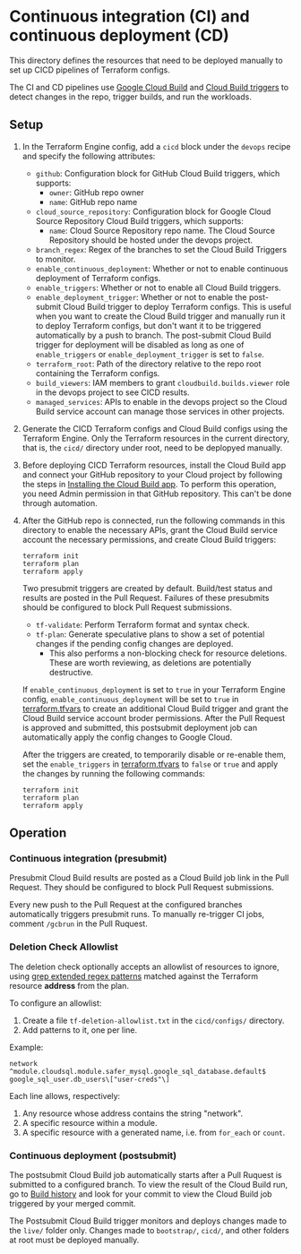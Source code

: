 # Continuous integration (CI) and continuous deployment (CD)

This directory defines the resources that need to be deployed manually to set up
CICD pipelines of Terraform configs.

The CI and CD pipelines use
[Google Cloud Build](https://cloud.google.com/cloud-build) and
[Cloud Build triggers](https://cloud.google.com/cloud-build/docs/automating-builds/create-manage-triggers)
to detect changes in the repo, trigger builds, and run the workloads.

## Setup

1. In the Terraform Engine config, add a `cicd` block under the `devops` recipe
    and specify the following attributes:

    * `github`: Configuration block for GitHub Cloud Build triggers, which
        supports:
        * `owner`: GitHub repo owner
        * `name`: GitHub repo name
    * `cloud_source_repository`: Configuration block for Google Cloud Source
        Repository Cloud Build triggers, which supports:
        * `name`: Cloud Source Repository repo name. The Cloud Source
            Repository should be hosted under the devops project.
    * `branch_regex`: Regex of the branches to set the Cloud Build Triggers to
        monitor.
    * `enable_continuous_deployment`: Whether or not to enable continuous
        deployment of Terraform configs.
    * `enable_triggers`: Whether or not to enable all Cloud Build triggers.
    * `enable_deployment_trigger`: Whether or not to enable the post-submit
        Cloud Build trigger to deploy Terraform configs. This is useful when you
        want to create the Cloud Build trigger and manually run it to deploy
        Terraform configs, but don't want it to be triggered automatically by a
        push to branch. The post-submit Cloud Build trigger for deployment will
        be disabled as long as one of `enable_triggers` or
        `enable_deployment_trigger` is set to `false`.
    * `terraform_root`: Path of the directory relative to the repo root
        containing the Terraform configs.
    * `build_viewers`: IAM members to grant `cloudbuild.builds.viewer` role in
        the devops project to see CICD results.
    * `managed_services`: APIs to enable in the devops project so the Cloud
        Build service account can manage those services in other projects.

1. Generate the CICD Terraform configs and Cloud Build configs using the
    Terraform Engine. Only the Terraform resources in the current directory,
    that is, the `cicd/` directory under root, need to be deplopyed manually.

1. Before deploying CICD Terraform resources, install the Cloud Build app and
    connect your GitHub repository to your Cloud project by following the steps
    in
    [Installing the Cloud Build app](https://cloud.google.com/cloud-build/docs/automating-builds/create-github-app-triggers#installing_the_cloud_build_app).
    To perform this operation, you need Admin permission in that GitHub
    repository. This can't be done through automation.

1. After the GitHub repo is connected, run the following commands in this
    directory to enable the necessary APIs, grant the Cloud Build service
    account the necessary permissions, and create Cloud Build triggers:

    ```shell
    terraform init
    terraform plan
    terraform apply
    ```

    Two presubmit triggers are created by default. Build/test status and results
    are posted in the Pull Request. Failures of these presubmits should be
    configured to block Pull Request submissions.

    * `tf-validate`: Perform Terraform format and syntax check.
    * `tf-plan`: Generate speculative plans to show a set of potential changes
        if the pending config changes are deployed.
        * This also performs a non-blocking check for resource deletions.
            These are worth reviewing, as deletions are potentially destructive.

    If `enable_continuous_deployment` is set to `true` in your Terraform Engine
    config, `enable_continuous_deployment` will be set to `true` in
    [terraform.tfvars](./terraform.tfvars) to create an additional Cloud Build
    trigger and grant the Cloud Build service account broder permissions. After
    the Pull Request is approved and submitted, this postsubmit deployment job
    can automatically apply the config changes to Google Cloud.

    After the triggers are created, to temporarily disable or re-enable them,
    set the `enable_triggers` in [terraform.tfvars](./terraform.tfvars) to
    `false` or `true` and apply the changes by running the following commands:

    ```shell
    terraform init
    terraform plan
    terraform apply
    ```

## Operation

### Continuous integration (presubmit)

Presubmit Cloud Build results are posted as a Cloud Build job link in the Pull
Request. They should be configured to block Pull Request submissions.

Every new push to the Pull Request at the configured branches automatically
triggers presubmit runs. To manually re-trigger CI jobs, comment `/gcbrun` in
the Pull Ruquest.

### Deletion Check Allowlist

The deletion check optionally accepts an allowlist of resources to ignore, using
[grep extended regex patterns](https://en.wikipedia.org/wiki/Regular_expression#POSIX_extended)
matched against the Terraform resource **address** from the plan.

To configure an allowlist:

1. Create a file `tf-deletion-allowlist.txt` in the `cicd/configs/` directory.
2. Add patterns to it, one per line.

Example:

```text
network
^module.cloudsql.module.safer_mysql.google_sql_database.default$
google_sql_user.db_users\["user-creds"\]
```

Each line allows, respectively:

1. Any resource whose address contains the string "network".
2. A specific resource within a module.
3. A specific resource with a generated name, i.e. from `for_each` or `count`.

### Continuous deployment (postsubmit)

The postsubmit Cloud Build job automatically starts after a Pull Ruquest is
submitted to a configured branch. To view the result of the Cloud Build run, go
to [Build history](https://console.cloud.google.com/cloud-build/builds) and look
for your commit to view the Cloud Build job triggered by your merged commit.

The Postsubmit Cloud Build trigger monitors and deploys changes made to the
`live/` folder only. Changes made to `bootstrap/`, `cicd/`, and other folders at
root must be deployed manually.
